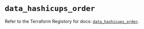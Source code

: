 # `data_hashicups_order`

Refer to the Terraform Registory for docs: [`data_hashicups_order`](https://www.terraform.io/docs/providers/hashicups/d/order).
